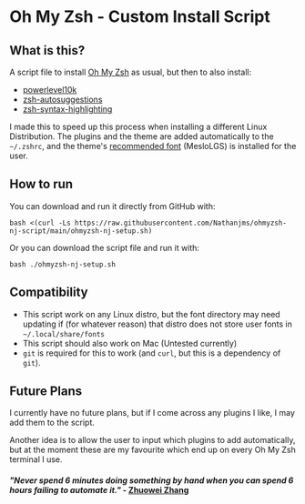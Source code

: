 # Oh My Zsh - Custom Install Script

## What is this?

A script file to install [Oh My Zsh](https://ohmyz.sh/) as usual, but then to also install:
- [powerlevel10k](https://github.com/romkatv/powerlevel10k)
- [zsh-autosuggestions](https://github.com/zsh-users/zsh-autosuggestions)
- [zsh-syntax-highlighting](https://github.com/zsh-users/zsh-syntax-highlighting)

I made this to speed up this process when installing a different Linux Distribution. The plugins and the theme are added automatically to the `~/.zshrc`, and the theme's [recommended font](https://github.com/romkatv/powerlevel10k#meslo-nerd-font-patched-for-powerlevel10k) (MesloLGS) is installed for the user.

## How to run

You can download and run it directly from GitHub with:
```shell
bash <(curl -Ls https://raw.githubusercontent.com/Nathanjms/ohmyzsh-nj-script/main/ohmyzsh-nj-setup.sh)
```
Or you can download the script file and run it with:
```shell
bash ./ohmyzsh-nj-setup.sh
```

## Compatibility

- This script work on any Linux distro, but the font directory may need updating if (for whatever reason) that distro does not store user fonts in `~/.local/share/fonts`
- This script should also work on Mac (Untested currently)
- `git` is required for this to work (and `curl`, but this is a dependency of `git`).

## Future Plans

I currently have no future plans, but if I come across any plugins I like, I may add them to the script. 

Another idea is to allow the user to input which plugins to add automatically, but at the moment these are my favourite which end up on every Oh My Zsh terminal I use.

#### *"Never spend 6 minutes doing something by hand when you can spend 6 hours failing to automate it."* - [Zhuowei Zhang](https://twitter.com/zhuowei/status/1254266079532154880?lang=en-GB)

